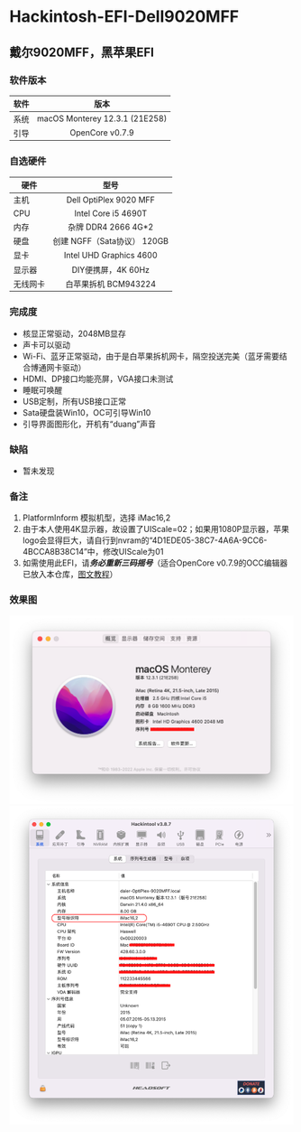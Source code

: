 # Hackintosh-EFI-Dell9020MFF
## 戴尔9020MFF，黑苹果EFI

### 软件版本
| 软件 | 版本 |
| --- | :--: |
| 系统 | macOS Monterey 12.3.1 (21E258) |
| 引导 | OpenCore v0.7.9 |

### 自选硬件
|   硬件    |   型号  |
| -------- | :----: |
| 主机 | Dell OptiPlex 9020 MFF |
| CPU | Intel Core i5 4690T |
| 内存 | 杂牌 DDR4 2666 4G*2 |
| 硬盘 | 创建 NGFF（Sata协议） 120GB |
| 显卡 | Intel UHD Graphics 4600 |
| 显示器 | DIY便携屏，4K 60Hz |
| 无线网卡 | 白苹果拆机 BCM943224 |

### 完成度
+ 核显正常驱动，2048MB显存
+ 声卡可以驱动
+ Wi-Fi、蓝牙正常驱动，由于是白苹果拆机网卡，隔空投送完美（蓝牙需要结合博通网卡驱动）
+ HDMI、DP接口均能亮屏，VGA接口未测试
+ 睡眠可唤醒
+ USB定制，所有USB接口正常
+ Sata硬盘装Win10，OC可引导Win10
+ 引导界面图形化，开机有“duang”声音

### 缺陷
+ 暂未发现

### 备注
1. PlatformInform 模拟机型，选择 iMac16,2
2. 由于本人使用4K显示器，故设置了UIScale=02；如果用1080P显示器，苹果logo会显得巨大，请自行到nvram的“4D1EDE05-38C7-4A6A-9CC6-4BCCA8B38C14”中，修改UIScale为01
3. 如需使用此EFI，请***务必重新三码摇号***（适合OpenCore v0.7.9的OCC编辑器已放入本仓库，[图文教程](https://blog.csdn.net/xuanxue11/article/details/107873835)）

### 效果图
![关于本机.png](https://github.com/demon3434/Hackintosh-EFI-Dell9020MFF/blob/main/OpenCore%20v0.7.9%20%26%20macOS%20Monterey%2012.3.1%20(21E258)/1.%E5%85%B3%E4%BA%8E%E6%9C%AC%E6%9C%BA.png "关于本机")
![Hackintool系统信息.png](https://github.com/demon3434/Hackintosh-EFI-Dell9020MFF/blob/main/OpenCore%20v0.7.9%20%26%20macOS%20Monterey%2012.3.1%20(21E258)/2.Hackintool%E7%B3%BB%E7%BB%9F%E4%BF%A1%E6%81%AF.png "Hackintool系统信息")
